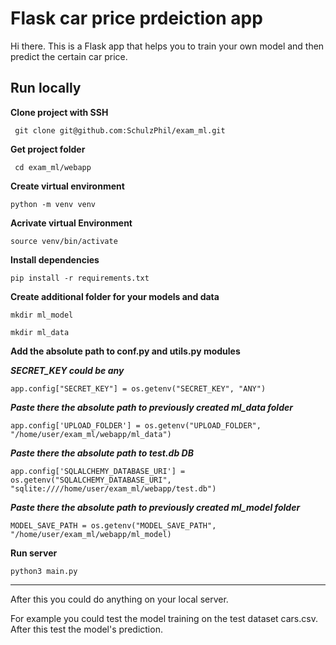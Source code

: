 # Flask car price prdeiction app

Hi there. This is a Flask app that helps you to train your own model and then predict the certain car price.

## Run locally

**Clone project with SSH**
    
     git clone git@github.com:SchulzPhil/exam_ml.git

**Get project folder**
    
     cd exam_ml/webapp
    
**Create virtual environment**

    python -m venv venv
    
**Acrivate virtual Environment**

    source venv/bin/activate
    
**Install dependencies**

    pip install -r requirements.txt

**Create additional folder for your models and data**

    mkdir ml_model

    mkdir ml_data

**Add the absolute path to conf.py and utils.py modules**

***SECRET_KEY could be any*** 

    app.config["SECRET_KEY"] = os.getenv("SECRET_KEY", "ANY")

***Paste there the absolute path to previously created ml_data folder***

    app.config['UPLOAD_FOLDER'] = os.getenv("UPLOAD_FOLDER", "/home/user/exam_ml/webapp/ml_data")

***Paste there the absolute path to test.db DB***

    app.config['SQLALCHEMY_DATABASE_URI'] = os.getenv("SQLALCHEMY_DATABASE_URI", "sqlite:////home/user/exam_ml/webapp/test.db")
    
***Paste there the absolute path to previously created ml_model folder***
    
    MODEL_SAVE_PATH = os.getenv("MODEL_SAVE_PATH", "/home/user/exam_ml/webapp/ml_model)

**Run server**

    python3 main.py

---
After this you could do anything on your local server. 

For example you could test the model training on the test dataset cars.csv. After this test the model's prediction.
